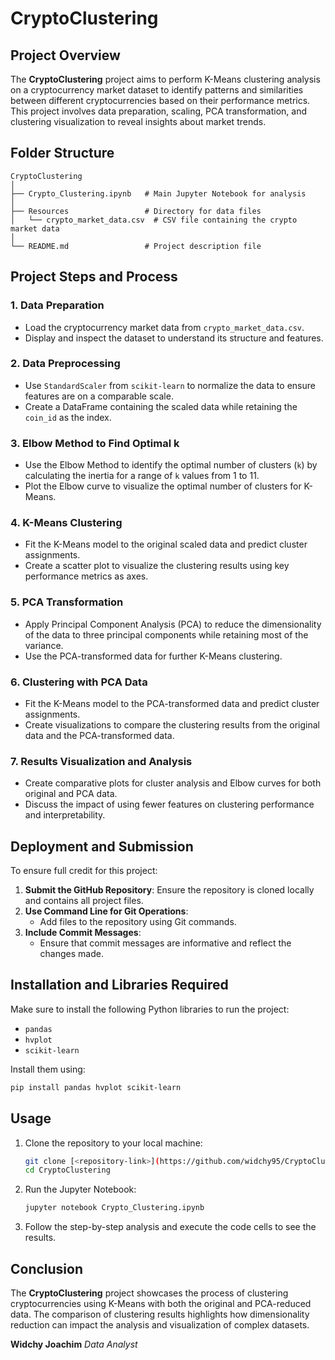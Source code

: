 # CryptoClustering

## Project Overview
The **CryptoClustering** project aims to perform K-Means clustering analysis on a cryptocurrency market dataset to identify patterns and similarities between different cryptocurrencies based on their performance metrics. This project involves data preparation, scaling, PCA transformation, and clustering visualization to reveal insights about market trends.

## Folder Structure
```
CryptoClustering
│
├── Crypto_Clustering.ipynb   # Main Jupyter Notebook for analysis
│
├── Resources                 # Directory for data files
│   └── crypto_market_data.csv  # CSV file containing the crypto market data
│
└── README.md                 # Project description file
```

## Project Steps and Process

### 1. Data Preparation
- Load the cryptocurrency market data from `crypto_market_data.csv`.
- Display and inspect the dataset to understand its structure and features.

### 2. Data Preprocessing
- Use `StandardScaler` from `scikit-learn` to normalize the data to ensure features are on a comparable scale.
- Create a DataFrame containing the scaled data while retaining the `coin_id` as the index.

### 3. Elbow Method to Find Optimal k
- Use the Elbow Method to identify the optimal number of clusters (`k`) by calculating the inertia for a range of `k` values from 1 to 11.
- Plot the Elbow curve to visualize the optimal number of clusters for K-Means.

### 4. K-Means Clustering
- Fit the K-Means model to the original scaled data and predict cluster assignments.
- Create a scatter plot to visualize the clustering results using key performance metrics as axes.

### 5. PCA Transformation
- Apply Principal Component Analysis (PCA) to reduce the dimensionality of the data to three principal components while retaining most of the variance.
- Use the PCA-transformed data for further K-Means clustering.

### 6. Clustering with PCA Data
- Fit the K-Means model to the PCA-transformed data and predict cluster assignments.
- Create visualizations to compare the clustering results from the original data and the PCA-transformed data.

### 7. Results Visualization and Analysis
- Create comparative plots for cluster analysis and Elbow curves for both original and PCA data.
- Discuss the impact of using fewer features on clustering performance and interpretability.

## Deployment and Submission
To ensure full credit for this project:

1. **Submit the GitHub Repository**: Ensure the repository is cloned locally and contains all project files.
2. **Use Command Line for Git Operations**:
   - Add files to the repository using Git commands.
3. **Include Commit Messages**:
   - Ensure that commit messages are informative and reflect the changes made.

## Installation and Libraries Required
Make sure to install the following Python libraries to run the project:

- `pandas`
- `hvplot`
- `scikit-learn`

Install them using:
```bash
pip install pandas hvplot scikit-learn
```

## Usage
1. Clone the repository to your local machine:
   ```bash
   git clone [<repository-link>](https://github.com/widchy95/CryptoClustering/)
   cd CryptoClustering
   ```

2. Run the Jupyter Notebook:
   ```bash
   jupyter notebook Crypto_Clustering.ipynb
   ```

3. Follow the step-by-step analysis and execute the code cells to see the results.

## Conclusion
The **CryptoClustering** project showcases the process of clustering cryptocurrencies using K-Means with both the original and PCA-reduced data. The comparison of clustering results highlights how dimensionality reduction can impact the analysis and visualization of complex datasets.

**Widchy Joachim**
*Data Analyst*
